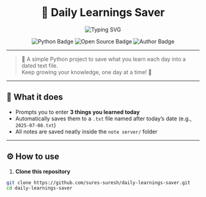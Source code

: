 <h1 align="center">📝 Daily Learnings Saver</h1>

<p align="center">
  <img src="https://readme-typing-svg.demolab.com?font=Fira+Code&size=20&duration=3000&pause=1000&multiline=true&center=true&width=600&height=60&color=00FFFF&background=00000000&vCenter=true&lines=Save+your+daily+learnings+as+text+files;Track+your+growth+every+day!;Built+with+Python+%F0%9F%90%8D" alt="Typing SVG" />
</p>

<p align="center">
  <img src="https://img.shields.io/badge/Python-3.x-blue?logo=python" alt="Python Badge"/>
  <img src="https://img.shields.io/badge/Open%20Source-%E2%9D%A4-red" alt="Open Source Badge"/>
  <img src="https://img.shields.io/badge/Made%20by-Suresh-brightgreen" alt="Author Badge"/>
</p>

---

> 📌 A simple Python project to save what you learn each day into a dated text file.  
> Keep growing your knowledge, one day at a time! 🚀

---

## 📌 What it does
- Prompts you to enter **3 things you learned today**
- Automatically saves them to a `.txt` file named after today’s date (e.g., `2025-07-08.txt`)
- All notes are saved neatly inside the `note server/` folder

---

## ⚙️ How to use
1. **Clone this repository**
```bash
git clone https://github.com/sures-suresh/daily-learnings-saver.git
cd daily-learnings-saver
